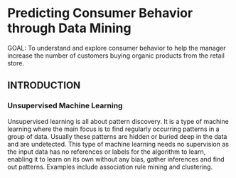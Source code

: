 # Predicting Consumer Behavior through Data Mining

GOAL: To understand and explore consumer behavior to help the manager increase the number of customers buying organic products from the retail store.

## INTRODUCTION
### Unsupervised Machine Learning 
Unsupervised learning is all about pattern discovery. It is a type of machine learning where the main focus is to find regularly occurring patterns in a group of data. Usually these patterns are hidden or buried deep in the data and are undetected. This type of machine learning needs no supervision as the input data has no references or labels for the algorithm to learn, enabling it to learn on its own without any bias, gather inferences and find out patterns. Examples include association rule mining and clustering. 


